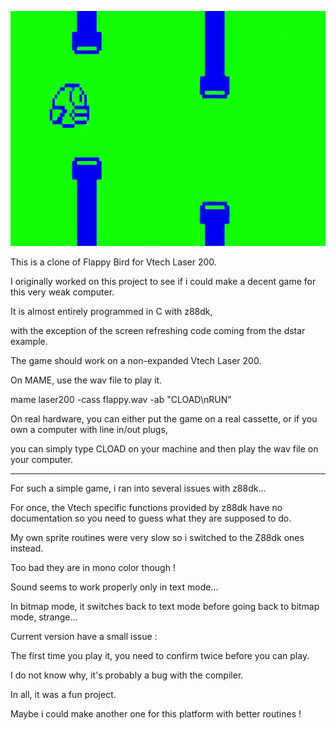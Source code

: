 ![alt text](https://github.com/gameblabla/flappybird_vz200/raw/master/flappy.png "Screenshot")

This is a clone of Flappy Bird for Vtech Laser 200.

I originally worked on this project to see if i could make a decent game for this very weak computer.

It is almost entirely programmed in C with z88dk,

with the exception of the screen refreshing code coming from the dstar example.


The game should work on a non-expanded Vtech Laser 200.

On MAME, use the wav file to play it.

mame laser200 -cass flappy.wav -ab "CLOAD\nRUN"


On real hardware, you can either put the game on a real cassette, or if you own a computer with line in/out plugs,

you can simply type CLOAD on your machine and then play the wav file on your computer.

____________________________________________________

For such a simple game, i ran into several issues with z88dk...


For once, the Vtech specific functions provided by z88dk have no documentation so you need to guess what they are supposed to do.

My own sprite routines were very slow so i switched to the Z88dk ones instead.

Too bad they are in mono color though !

Sound seems to work properly only in text mode... 

In bitmap mode, it switches back to text mode before going back to bitmap mode, strange...


Current version have a small issue : 

The first time you play it, you need to confirm twice before you can play.

I do not know why, it's probably a bug with the compiler.

In all, it was a fun project.

Maybe i could make another one for this platform with better routines !